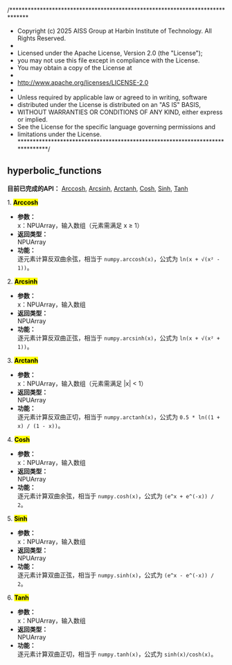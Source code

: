 /******************************************************************************
 * Copyright (c) 2025 AISS Group at Harbin Institute of Technology. All Rights Reserved.
 *
 * Licensed under the Apache License, Version 2.0 (the "License");
 * you may not use this file except in compliance with the License.
 * You may obtain a copy of the License at
 *
 * http://www.apache.org/licenses/LICENSE-2.0
 *
 * Unless required by applicable law or agreed to in writing, software
 * distributed under the License is distributed on an "AS IS" BASIS,
 * WITHOUT WARRANTIES OR CONDITIONS OF ANY KIND, either express or implied.
 * See the License for the specific language governing permissions and
 * limitations under the License.
 ******************************************************************************/

## hyperbolic_functions  

**目前已完成的API：** [Arccosh](#Arccosh), [Arcsinh](#Arcsinh), [Arctanh](#Arctanh), [Cosh](#Cosh), [Sinh](#Sinh), [Tanh](#Tanh)  

<span id="Arccosh">1. <mark>**Arccosh**</mark></span>  
- **参数：**  
    x：NPUArray，输入数组（元素需满足 x ≥ 1）  
- **返回类型：**  
    NPUArray  
- **功能：**  
    逐元素计算反双曲余弦，相当于 `numpy.arccosh(x)`，公式为 `ln(x + √(x² - 1))`。  

<span id="Arcsinh">2. <mark>**Arcsinh**</mark></span>  
- **参数：**  
    x：NPUArray，输入数组  
- **返回类型：**  
    NPUArray  
- **功能：**  
    逐元素计算反双曲正弦，相当于 `numpy.arcsinh(x)`，公式为 `ln(x + √(x² + 1))`。  

<span id="Arctanh">3. <mark>**Arctanh**</mark></span>  
- **参数：**  
    x：NPUArray，输入数组（元素需满足 |x| < 1）  
- **返回类型：**  
    NPUArray  
- **功能：**  
    逐元素计算反双曲正切，相当于 `numpy.arctanh(x)`，公式为 `0.5 * ln((1 + x) / (1 - x))`。  

<span id="Cosh">4. <mark>**Cosh**</mark></span>  
- **参数：**  
    x：NPUArray，输入数组  
- **返回类型：**  
    NPUArray  
- **功能：**  
    逐元素计算双曲余弦，相当于 `numpy.cosh(x)`，公式为 `(e^x + e^(-x)) / 2`。  

<span id="Sinh">5. <mark>**Sinh**</mark></span>  
- **参数：**  
    x：NPUArray，输入数组  
- **返回类型：**  
    NPUArray  
- **功能：**  
    逐元素计算双曲正弦，相当于 `numpy.sinh(x)`，公式为 `(e^x - e^(-x)) / 2`。  

<span id="Tanh">6. <mark>**Tanh**</mark></span>  
- **参数：**  
    x：NPUArray，输入数组  
- **返回类型：**  
    NPUArray  
- **功能：**  
    逐元素计算双曲正切，相当于 `numpy.tanh(x)`，公式为 `sinh(x)/cosh(x)`。  
